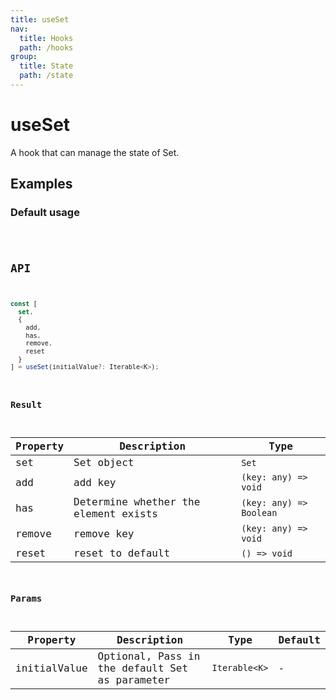 ```yaml
---
title: useSet
nav:
  title: Hooks
  path: /hooks
group:
  title: State
  path: /state
---
```


# useSet

A hook that can manage the state of Set.

## Examples

### Default usage

<code src="./demo/demo1.tsx" />

## API

```typescript
const [
  set,
  {
    add,
    has,
    remove,
    reset
  }
] = useSet(initialValue?: Iterable<K>);
```

### Result

| Property | Description                          | Type                    |
|----------|--------------------------------------|-------------------------|
| set      | Set object                           | `Set`                   |
| add      | add key                              | `(key: any) => void`    |
| has      | Determine whether the element exists | `(key: any) => Boolean` |
| remove   | remove key                           | `(key: any) => void`    |
| reset    | reset to default                     | `() => void`            |

### Params

| Property     | Description                                    | Type          | Default |
|--------------|------------------------------------------------|---------------|---------|
| initialValue | Optional, Pass in the default Set as parameter | `Iterable<K>` | -       |
